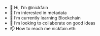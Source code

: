 - 👋 Hi, I’m @nickfain
- 👀 I’m interested in metadata
- 🌱 I’m currently learning Blockchain
- 💞️ I’m looking to collaborate on good ideas
- 📫 How to reach me nickfain.eth

<!---
nickfain/nickfain is a ✨ special ✨ repository because its `README.md` (this file) appears on your GitHub profile.
You can click the Preview link to take a look at your changes.
--->
